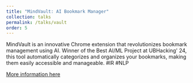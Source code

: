 ```yaml
---
title: "MindVault: AI Bookmark Manager"
collection: talks
permalink: /talks/vault
order: 5
---
```


MindVault is an innovative Chrome extension that revolutionizes bookmark management using AI. Winner of the Best AI/ML Project at UBHacking' 24, this tool automatically categorizes and organizes your bookmarks, making them easily accessible and manageable. #IR #NLP

[More information here](https://github.com/rathi-yash/MindVault-AI-Bookmarker)



